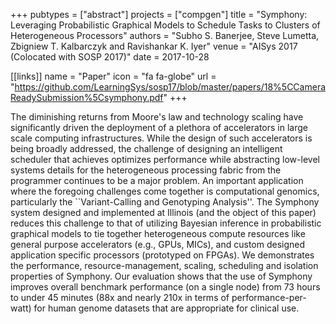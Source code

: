 +++
pubtypes = ["abstract"]
projects = ["compgen"]
title = "Symphony: Leveraging Probabilistic Graphical Models to Schedule Tasks to Clusters of Heterogeneous Processors"
authors = "Subho S. Banerjee, Steve Lumetta, Zbigniew T. Kalbarczyk and Ravishankar K. Iyer"
venue = "AISys 2017 (Colocated with SOSP 2017)"
date = 2017-10-28

[[links]]
  name = "Paper"
  icon = "fa fa-globe"
  url = "https://github.com/LearningSys/sosp17/blob/master/papers/18%5CCameraReadySubmission%5Csymphony.pdf"
+++

The diminishing returns from Moore's law and technology scaling have significantly driven the
deployment of a plethora of accelerators in large scale computing infrastructures. While the design
of such accelerators is being broadly addressed, the challenge of designing an intelligent scheduler
that achieves optimizes performance while abstracting low-level systems details for the
heterogeneous processing fabric from the programmer continues to be a major problem.  An important
application where the foregoing challenges come together is computational genomics, particularly the
``Variant-Calling and Genotyping Analysis''. The Symphony system designed and implemented at
Illinois (and the object of this paper) reduces this challenge to that of utilizing Bayesian
inference in probabilistic graphical models to tie together heterogeneous compute resources like
general purpose accelerators (e.g., GPUs, MICs), and custom designed application specific processors
(prototyped on FPGAs). We demonstrates the performance, resource-management, scaling, scheduling and
isolation properties of Symphony. Our evaluation shows that the use of Symphony improves overall
benchmark performance (on a single node) from 73 hours to under 45 minutes (88x and nearly 210x in
terms of performance-per-watt) for human genome datasets that are appropriate for clinical use.
